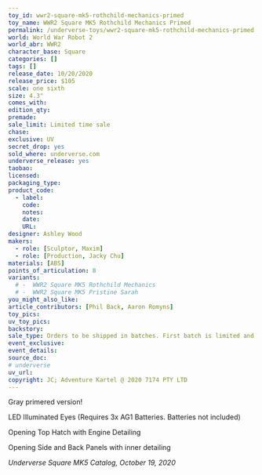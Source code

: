```yaml
---
toy_id: wwr2-square-mk5-rothchild-mechanics-primed
toy_name: WWR2 Square MK5 Rothchild Mechanics Primed
permalink: /underverse-toys/wwr2-square-mk5-rothchild-mechanics-primed.html
world: World War Robot 2
world_abr: WWR2
character_base: Square
categories: []
tags: []
release_date: 10/20/2020
release_price: $105
scale: one sixth
size: 4.3"
comes_with:
edition_qty: 
premade: 
sale_limit: Limited time sale
chase: 
exclusive: UV
secret_drop: yes
sold_where: underverse.com
underverse_release: yes
taobao: 
licensed:
packaging_type:
product_code: 
  - label: 
    code: 
    notes: 
    date: 
    URL:
designer: Ashley Wood
makers:
  - role: [Sculptor, Maxim]
  - role: [Production, Jacky Chu]
materials: [ABS]
points_of_articulation: 8
variants: 
  # -  WWR2 Square MK5 Rothchild Mechanics
  # -  WWR2 Square MK5 Pristine Sarah
you_might_also_like:
article_contributors: [Phil Back, Aaron Romyns]
toy_pics:
uv_toy_pics:
backstory: 
sale_type: Orders to be shipped in batches. First batch is limited and exclusive to UV online shops. Second batch to be offered at retail and online.
event_exclusive: 
event_details:
source_doc:
# underverse
uv_url: 
copyright: JC; Adventure Kartel @ 2020 7174 PTY LTD
---
```

Gray primered version!

LED Illuminated Eyes (Requires 3x AG1 Batteries. Batteries not included)

Opening Top Hatch with Engine Detailing

Opening Side and Back Panels with inner detailing

<cite>Underverse Square MK5 Catalog, October 19, 2020</cite>